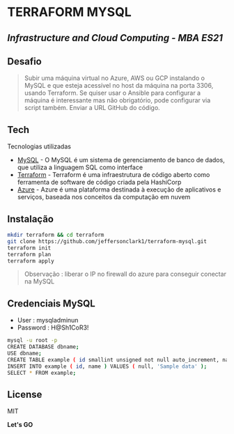 # TERRAFORM MYSQL
## _Infrastructure and Cloud Computing - MBA ES21_

## Desafio

> Subir uma máquina virtual no Azure, AWS ou GCP instalando o MySQL e que esteja acessível no host da máquina na porta 3306, usando Terraform. Se quiser usar o Ansible para configurar a máquina é interessante mas não obrigatório, pode configurar via script também. Enviar a URL GitHub do código.

## Tech

Tecnologias utilizadas

- [MySQL](https://www.mysql.com/) - O MySQL é um sistema de gerenciamento de banco de dados, que utiliza a linguagem SQL como interface
- [Terraform](https://www.terraform.io/) - Terraform é uma infraestrutura de código aberto como ferramenta de software de código criada pela HashiCorp
- [Azure](https://azure.microsoft.com/) - Azure é uma plataforma destinada à execução de aplicativos e serviços, baseada nos conceitos da computação em nuvem

## Instalação


```sh
mkdir terraform && cd terraform
git clone https://github.com/jeffersonclark1/terraform-mysql.git
terraform init
terraform plan
terraform apply
```

> Observação : liberar o IP no firewall do azure para conseguir conectar na MySQL

## Credenciais MySQL

- User : mysqladminun 
- Password : H@Sh1CoR3!


```sh
mysql -u root -p
CREATE DATABASE dbname;
USE dbname;
CREATE TABLE example ( id smallint unsigned not null auto_increment, name varchar(20) not null, constraint pk_example primary key (id) );
INSERT INTO example ( id, name ) VALUES ( null, 'Sample data' );
SELECT * FROM example;
```

## License

MIT

**Let's GO**